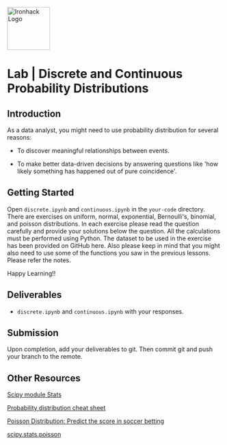 <img src="https://bit.ly/2VnXWr2" alt="Ironhack Logo" width="100"/>

# Lab | Discrete and Continuous Probability Distributions


## Introduction

As a data analyst, you might need to use probability distribution for several reasons:

- To discover meaningful relationships between events.

- To make better data-driven decisions by answering questions like 'how likely something has happened out of pure coincidence'.

## Getting Started

Open `discrete.ipynb` and `continuous.ipynb` in the `your-code` directory. There are exercises on uniform, normal, exponential, Bernoulli's, binomial, and poisson distributions. In each exercise please read the question carefully and provide your solutions below the question. All the calculations must be performed using Python. The dataset to be used in the exercise has been provided on GitHub here. Also please keep in mind that you might also need to use some of the functions you saw in the previous lessons. Please refer the notes. 

Happy Learning!!

## Deliverables

- `discrete.ipynb` and `continuous.ipynb` with your responses.

## Submission

Upon completion, add your deliverables to git. Then commit git and push your branch to the remote.

## Other Resources

[Scipy module Stats](https://docs.scipy.org/doc/scipy/reference/stats.html)

[Probability distribution cheat sheet](https://www.dummies.com/education/math/probability/probability-for-dummies-cheat-sheet/)

[Poisson Distribution: Predict the score in soccer betting](https://www.pinnacle.com/en/betting-articles/Soccer/how-to-calculate-poisson-distribution/MD62MLXUMKMXZ6A8)

[scipy.stats.poisson](https://docs.scipy.org/doc/scipy/reference/generated/scipy.stats.poisson.html)
